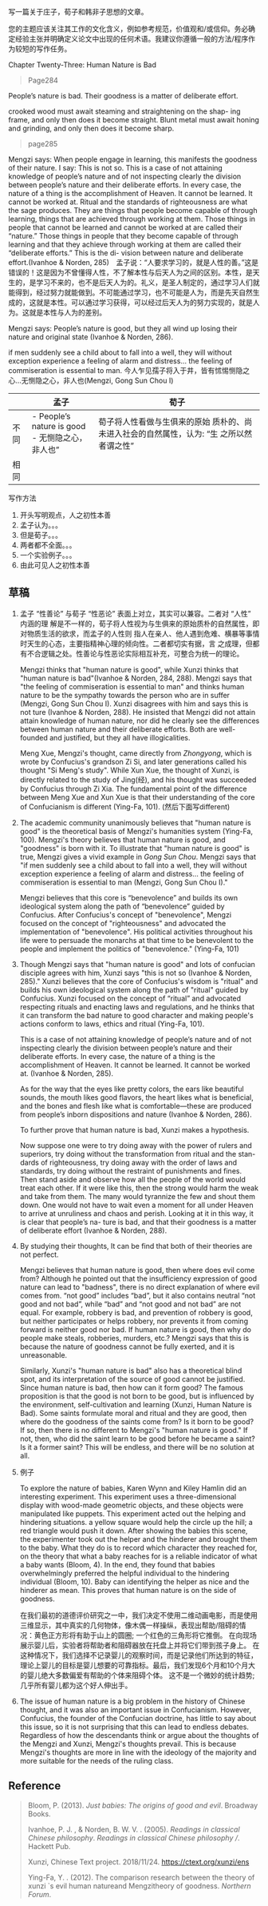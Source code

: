 写一篇关于庄子，荀子和韩非子思想的文章。

您的主题应该关注其工作的文化含义，例如参考规范，价值观和/或信仰。务必确定经验主张并明确定义论文中出现的任何术语。我建议你遵循一般的方法/程序作为较短的写作任务。

Chapter Twenty-Three: Human Nature is Bad

> Page284

People’s nature is bad. Their goodness is a matter of deliberate effort. 

crooked wood must await steaming and straightening on the shap-
ing frame, and only then does it become straight. Blunt metal must await
honing and grinding, and only then does it become sharp.

> page285

Mengzi says: When people engage in learning, this manifests the goodness of their nature. I say: This is not so. This is a case of not attaining knowledge of people’s nature and of not inspecting clearly the division between people’s nature and their deliberate efforts. In every case, the nature of a thing is the accomplishment of Heaven. It cannot be learned. It cannot be worked at. Ritual and the standards of righteousness are what the sage produces. They are things that people become capable of through learning, things that are achieved through working at them. Those things in people that cannot be learned and cannot be worked at are called their “nature.” Those things in people that they become capable of through learning and that they achieve through working at them are called their “deliberate efforts.” This is the di- vision between nature and deliberate effort.(Ivanhoe & Norden, 285)　孟子说：“人要求学习的，就是人性的善。”这是错误的！这是因为不曾懂得人性，不了解本性与后天人为之间的区别。本性，是天生的，是学习不来的，也不是后天人为的。礼义，是圣人制定的，通过学习人们就能得到，经过努力就能做到。不可能通过学习，也不可能是人为，而是先天自然生成的，这就是本性。可以通过学习获得，可以经过后天人为的努力实现的，就是人为。这就是本性与人为的差别。

Mengzi says: People’s nature is good, but they all wind up losing their nature and original state (Ivanhoe & Norden, 286).

 if men suddenly see a child about to fall into a well, they will without exception experience a feeling of alarm and distress... the feeling of commiseration is essential to man. 今人乍见孺子将入于井，皆有怵惕恻隐之心...无恻隐之心，非人也(Mengzi, Gong Sun Chou I)

|      | 孟子                                                 | 荀子                                                         |
| ---- | ---------------------------------------------------- | ------------------------------------------------------------ |
| 不同 | - People’s nature is good<br />- 无恻隐之心，非人也” | 荀子将人性看做与生俱来的原始 质朴的、尚未进入社会的自然属性，认为: “生 之所以然者谓之性” |
| 相同 |                                                      |                                                              |



写作方法

1. 开头写明观点，人之初性本善
2. 孟子认为。。。
3. 但是荀子。。。
4. 两者都不全面。。。
5. 一个实验例子。。。
6. 由此可见人之初性本善

## 草稿

1. 孟子 “性善论” 与荀子 “性恶论” 表面上对立，其实可以兼容。二者对 “人性” 内涵的理 解是不一样的，荀子将人性视为与生俱来的原始质朴的自然属性，即对物质生活的欲求，而孟子的人性则 指人在亲人、他人遇到危难、横暴等事情时天生的心态，主要指精神心理的倾向性。二者都切实有据，言 之成理，但都有不合逻辑之处。性善论与性恶论实际相互补充，可整合为统一的理论。

   Mengzi thinks that "human nature is good", while Xunzi thinks that "human nature is bad"(Ivanhoe & Norden, 284, 288). Mengzi says that "the feeling of commiseration is essential to man" and thinks human nature to be the sympathy towards the person who are in suffer (Mengzi, Gong Sun Chou I).  Xunzi disagrees with him and says this is not ture (Ivanhoe & Norden, 288). He insisted that Mengzi did not attain attain knowledge of human nature, nor did he clearly see the differences between human nature and their deliberate efforts. Both are well-founded and justified, but they all have illogicalities. 

   Meng Xue, Mengzi's thought, came directly from *Zhongyong*, which is wrote by Confucius's grandson Zi Si, and later generations called his thought "Si Meng's study". While Xun Xue, the thought of Xunzi, is directly related to the study of Jing(经), and his thought was succeeded by Confucius through Zi Xia. The fundamental point of the difference between Meng Xue and Xun Xue is that their understanding of the core of Confucianism is different (Ying-Fa, 101). (然后下面写different)

2. The academic community unanimously believes that "human nature is good" is the theoretical basis of Mengzi's humanities system (Ying-Fa, 100). Mengzi's theory believes that human nature is good, and "goodness" is born with it. To illustrate that "human nature is good" is true, Mengzi gives a vivid example in *Gong Sun Chou*. Mengzi says that "if men suddenly see a child about to fall into a well, they will without exception experience a feeling of alarm and distress... the feeling of commiseration is essential to man (Mengzi, Gong Sun Chou I)." 

   Mengzi believes that this core is “benevolence” and builds its own ideological system along the path of “benevolence” guided by Confucius. After Confucius's concept of "benevolence", Mengzi focused on the concept of "righteousness" and advocated the implementation of "benevolence". His political activities throughout his life were to persuade the monarchs at that time to be benevolent to the people and implement the politics of "benevolence." (Ying-Fa, 101)

3. Though Mengzi says that "human nature is good" and lots of confucian disciple agrees with him, Xunzi says "this is not so (Ivanhoe & Norden, 285)." Xunzi believes that the core of Confucius's wisdom is "ritual" and builds his own ideological system along the path of "ritual" guided by Confucius. Xunzi focused on the concept of “ritual” and advocated respecting rituals and enacting laws and regulations, and he thinks that it can transform the bad nature to good character and making people's actions conform to laws, ethics and ritual (Ying-Fa, 101).

   This is a case of not attaining knowledge of people’s nature and of not inspecting clearly the division between people’s nature and their deliberate efforts. In every case, the nature of a thing is the accomplishment of Heaven. It cannot be learned. It cannot be worked at.  (Ivanhoe & Norden, 285).

   As for the way that the eyes like pretty colors, the ears like beautiful sounds, the mouth likes good flavors, the heart likes what is beneficial, and the bones and flesh like what is comfortable—these are produced from people’s inborn dispositions and nature (Ivanhoe & Norden, 286). 

   To further prove that human nature is bad, Xunzi makes a hypothesis.

   Now suppose one were to try doing away with the power of rulers and superiors, try doing without the transformation from ritual and the stan- dards of righteousness, try doing away with the order of laws and standards, try doing without the restraint of punishments and fines. Then stand aside and observe how all the people of the world would treat each other. If it were like this, then the strong would harm the weak and take from them. The many would tyrannize the few and shout them down. One would not have to wait even a moment for all under Heaven to arrive at unruliness and chaos and perish. Looking at it in this way, it is clear that people’s na- ture is bad, and that their goodness is a matter of deliberate effort (Ivanhoe & Norden, 288).

4. By studying their thoughts, It can be find that both of their theories are not perfect.

   Mengzi believes that human nature is good, then where does evil come from? Although he pointed out that the insufficiency expression of good nature can lead to "badness", there is no direct explanation of where evil comes from. “not good” includes “bad”, but it also contains neutral “not good and not bad”, while “bad” and “not good and not bad” are not equal. For example, robbery is bad, and prevention of robbery is good, but neither participates or helps robbery, nor prevents it from coming forward is neither good nor bad. If human nature is good, then why do people make steals, robberies, murders, etc.? Mengzi says that this is because the nature of goodness cannot be fully exerted, and it is unreasonable.

   Similarly, Xunzi's "human nature is bad" also has a theoretical blind spot, and its interpretation of the source of good cannot be justified. Since human nature is bad, then how can it form good? The famous proposition is that the good is not born to be good, but is influenced by the environment, self-cultivation and learning (Xunzi, Human Nature is Bad). Some saints formulate moral and ritual and they are good, then where do the goodness of the saints come from? Is it born to be good? If so, then there is no different to Mengzi's "human nature is good." If not, then, who did the saint learn to be good before he became a saint? Is it a former saint? This will be endless, and there will be no solution at all.



5. 例子

   To explore the nature of babies, Karen Wynn and Kiley Hamlin did an interesting experiment. This experiment uses a three-dimensional display with wood-made geometric objects, and these objects were manipulated like puppets. This experiment acted out the helping and hindering situations. a yellow square would help the circle up the hill; a red triangle would push it down. After showing the babies this scene, the experimenter took out the helper and the hinderer and brought them to the baby. What they do is to record which character they reached for, on the theory that what a baby reaches for is a reliable indicator of what a baby wants (Bloom, 4). In the end, they found that babies overwhelmingly preferred the helpful individual to the hindering individual (Bloom, 10). Baby can identifying the helper as nice and the hinderer as mean. This proves that human nature is on the side of goodness.

   在我们最初的道德评价研究之一中，我们决定不使用二维动画电影，而是使用三维显示，其中真实的几何物体，像木偶一样操纵，表现出帮助/阻碍的情况：黄色正方形将有助于山上的圆圈; 一个红色的三角形将它推倒。 在向现场展示婴儿后，实验者将帮助者和阻碍器放在托盘上并将它们带到孩子身上。 在这种情况下，我们选择不记录婴儿的观察时间，而是记录他们所达到的特征，理论上婴儿的目标是婴儿想要的可靠指标。最后，我们发现6个月和10个月大的婴儿绝大多数偏爱有帮助的个体来阻碍个体。 这不是一个微妙的统计趋势; 几乎所有婴儿都为这个好人伸出手。

6. The issue of human nature is a big problem in the history of Chinese thought, and it was also an important issue in Confucianism. However, Confucius, the founder of the Confucian doctrine, has little to say about this issue, so it is not surprising that this can lead to endless debates. Regardless of how the descendants think or argue about the thoughts of the Mengzi and Xunzi, Mengzi's thoughts prevail. This is because Mengzi's thoughts are more in line with the ideology of the majority and more suitable for the needs of the ruling class.



## Reference

>
>
>
>
> Bloom, P. (2013). *Just babies: The origins of good and evil*. Broadway Books.
>
> Ivanhoe, P. J. , & Norden, B. W. V. . (2005). *Readings in classical Chinese philosophy*. *Readings in classical Chinese philosophy /*. Hackett Pub.
>
> Xunzi, Chinese Text project. 2018/11/24. https://ctext.org/xunzi/ens
>
> Ying-Fa, Y. . (2012). The comparison research between the theory of xunzi `s evil human natureand Mengzitheory of goodness. *Northern Forum*.



